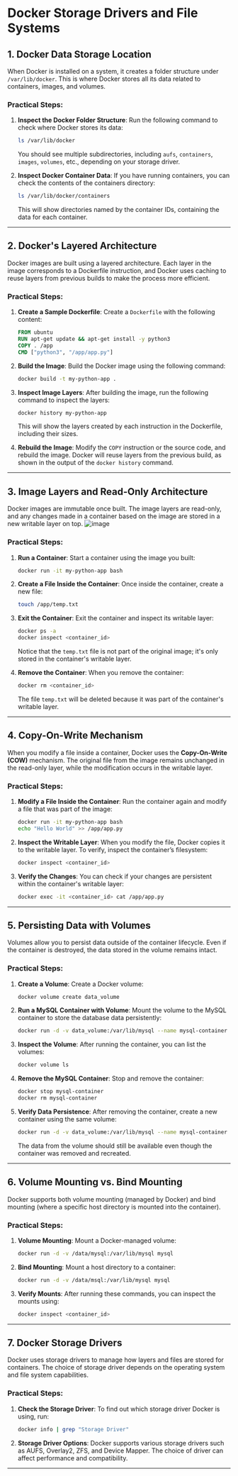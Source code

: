 # Docker Storage Drivers and File Systems

## 1. Docker Data Storage Location

When Docker is installed on a system, it creates a folder structure under `/var/lib/docker`. This is where Docker stores all its data related to containers, images, and volumes.

### Practical Steps:
1. **Inspect the Docker Folder Structure**: 
   Run the following command to check where Docker stores its data:
   ```bash
   ls /var/lib/docker
   ```

   You should see multiple subdirectories, including `aufs`, `containers`, `images`, `volumes`, etc., depending on your storage driver.

2. **Inspect Docker Container Data**: 
   If you have running containers, you can check the contents of the containers directory:
   ```bash
   ls /var/lib/docker/containers
   ```
   This will show directories named by the container IDs, containing the data for each container.

---

## 2. Docker's Layered Architecture

Docker images are built using a layered architecture. Each layer in the image corresponds to a Dockerfile instruction, and Docker uses caching to reuse layers from previous builds to make the process more efficient.

### Practical Steps:
1. **Create a Sample Dockerfile**:
   Create a `Dockerfile` with the following content:
   ```Dockerfile
   FROM ubuntu
   RUN apt-get update && apt-get install -y python3
   COPY . /app
   CMD ["python3", "/app/app.py"]
   ```

2. **Build the Image**:
   Build the Docker image using the following command:
   ```bash
   docker build -t my-python-app .
   ```

3. **Inspect Image Layers**:
   After building the image, run the following command to inspect the layers:
   ```bash
   docker history my-python-app
   ```
   This will show the layers created by each instruction in the Dockerfile, including their sizes.

4. **Rebuild the Image**:
   Modify the `COPY` instruction or the source code, and rebuild the image. Docker will reuse layers from the previous build, as shown in the output of the `docker history` command.

---

## 3. Image Layers and Read-Only Architecture

Docker images are immutable once built. The image layers are read-only, and any changes made in a container based on the image are stored in a new writable layer on top.
![image](https://github.com/user-attachments/assets/41fefcd9-65b2-4a52-91ac-07072176fba4)


### Practical Steps:
1. **Run a Container**:
   Start a container using the image you built:
   ```bash
   docker run -it my-python-app bash
   ```

2. **Create a File Inside the Container**:
   Once inside the container, create a new file:
   ```bash
   touch /app/temp.txt
   ```

3. **Exit the Container**:
   Exit the container and inspect its writable layer:
   ```bash
   docker ps -a
   docker inspect <container_id>
   ```

   Notice that the `temp.txt` file is not part of the original image; it's only stored in the container's writable layer.

4. **Remove the Container**:
   When you remove the container:
   ```bash
   docker rm <container_id>
   ```
   The file `temp.txt` will be deleted because it was part of the container's writable layer.

---

## 4. Copy-On-Write Mechanism

When you modify a file inside a container, Docker uses the **Copy-On-Write (COW)** mechanism. The original file from the image remains unchanged in the read-only layer, while the modification occurs in the writable layer.

### Practical Steps:
1. **Modify a File Inside the Container**:
   Run the container again and modify a file that was part of the image:
   ```bash
   docker run -it my-python-app bash
   echo "Hello World" >> /app/app.py
   ```

2. **Inspect the Writable Layer**:
   When you modify the file, Docker copies it to the writable layer. To verify, inspect the container’s filesystem:
   ```bash
   docker inspect <container_id>
   ```

3. **Verify the Changes**:
   You can check if your changes are persistent within the container's writable layer:
   ```bash
   docker exec -it <container_id> cat /app/app.py
   ```

---

## 5. Persisting Data with Volumes

Volumes allow you to persist data outside of the container lifecycle. Even if the container is destroyed, the data stored in the volume remains intact.

### Practical Steps:
1. **Create a Volume**:
   Create a Docker volume:
   ```bash
   docker volume create data_volume
   ```

2. **Run a MySQL Container with Volume**:
   Mount the volume to the MySQL container to store the database data persistently:
   ```bash
   docker run -d -v data_volume:/var/lib/mysql --name mysql-container mysql
   ```

3. **Inspect the Volume**:
   After running the container, you can list the volumes:
   ```bash
   docker volume ls
   ```

4. **Remove the MySQL Container**:
   Stop and remove the container:
   ```bash
   docker stop mysql-container
   docker rm mysql-container
   ```

5. **Verify Data Persistence**:
   After removing the container, create a new container using the same volume:
   ```bash
   docker run -d -v data_volume:/var/lib/mysql --name mysql-container mysql
   ```

   The data from the volume should still be available even though the container was removed and recreated.

---

## 6. Volume Mounting vs. Bind Mounting

Docker supports both volume mounting (managed by Docker) and bind mounting (where a specific host directory is mounted into the container).

### Practical Steps:
1. **Volume Mounting**:
   Mount a Docker-managed volume:
   ```bash
   docker run -d -v /data/mysql:/var/lib/mysql mysql
   ```

2. **Bind Mounting**:
   Mount a host directory to a container:
   ```bash
   docker run -d -v /data/msql:/var/lib/mysql mysql
   ```

3. **Verify Mounts**:
   After running these commands, you can inspect the mounts using:
   ```bash
   docker inspect <container_id>
   ```

---

## 7. Docker Storage Drivers

Docker uses storage drivers to manage how layers and files are stored for containers. The choice of storage driver depends on the operating system and file system capabilities.

### Practical Steps:
1. **Check the Storage Driver**:
   To find out which storage driver Docker is using, run:
   ```bash
   docker info | grep "Storage Driver"
   ```

2. **Storage Driver Options**:
   Docker supports various storage drivers such as AUFS, Overlay2, ZFS, and Device Mapper. The choice of driver can affect performance and compatibility.

---
